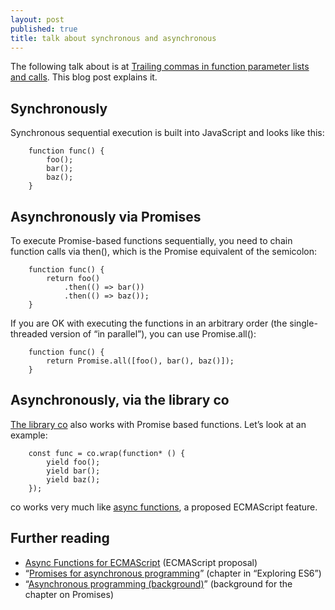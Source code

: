 ```yaml
---
layout: post
published: true
title: talk about synchronous and asynchronous
---
```


The following talk about is at [Trailing commas in function parameter lists and calls](http://www.2ality.com/2015/11/trailing-comma-parameters.html). 
This blog post explains it.

## Synchronously ##
Synchronous sequential execution is built into JavaScript and looks like this:
```
    function func() {
        foo();
        bar();
        baz();
    }
```

## Asynchronously via Promises ##
To execute Promise-based functions sequentially, you need to chain function calls via then(), which is the Promise equivalent of the semicolon:
```
    function func() {
        return foo()
            .then(() => bar())
            .then(() => baz());
    }
```
If you are OK with executing the functions in an arbitrary order (the single-threaded version of “in parallel”), you can use Promise.all():
```
    function func() {
        return Promise.all([foo(), bar(), baz()]);
    }
```

## Asynchronously, via the library co ##
[The library co](https://github.com/tj/co) also works with Promise based functions. 
Let’s look at an example:
```
    const func = co.wrap(function* () {
        yield foo();
        yield bar();
        yield baz();
    });
```
co works very much like [async functions](https://github.com/tc39/ecmascript-asyncawait), a proposed ECMAScript feature.

## Further reading ##
-   [Async Functions for ECMAScript](https://github.com/tc39/ecmascript-asyncawait) (ECMAScript proposal)
-   “[Promises for asynchronous programming](http://exploringjs.com/es6/ch_promises.html)” (chapter in “Exploring ES6”)
-   “[Asynchronous programming (background)](http://exploringjs.com/es6/ch_async.html)” (background for the chapter on Promises)
